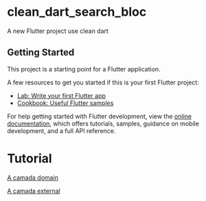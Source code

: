 # clean_dart_search_bloc

A new Flutter project use clean dart

## Getting Started

This project is a starting point for a Flutter application.

A few resources to get you started if this is your first Flutter project:

- [Lab: Write your first Flutter app](https://docs.flutter.dev/get-started/codelab)
- [Cookbook: Useful Flutter samples](https://docs.flutter.dev/cookbook)

For help getting started with Flutter development, view the
[online documentation](https://docs.flutter.dev/), which offers tutorials,
samples, guidance on mobile development, and a full API reference.

# Tutorial

[A camada domain](https://www.youtube.com/watch?v=Yk3eBPvxbvY&list=PLlBnICoI-g-d-v_fWlkZX2HRgHHPnJx9s&index=5&ab_channel=Flutterando)

[A camada external](https://www.youtube.com/watch?v=q43O3wZ31dU&ab_channel=Flutterando)
